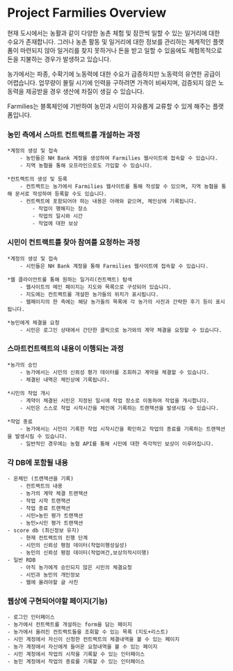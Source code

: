 Project Farmilies Overview
==========================


현재 도시에서는 농활과 같이 다양한 농촌 체험 및 잠깐씩 일할 수 있는 일거리에 대한 수요가 존재합니다. 그러나 농촌 활동 및 일거리에 대한 정보를 관리하는 체계적인 플랫폼이 마련되지 않아 일거리를 찾지 못하거나 돈을 받고 일할 수 있음에도 체험목적으로 돈을 지불하는 경우가 발생하고 있습니다. 
 
농가에서는  파종, 수확기에 노동력에 대한 수요가 급증하지만 노동력의 유연한 공급이 어렵습니다. 업무량이 몰릴 시기에 인력을 구하려면 가격이 비싸지며, 검증되지 않은 노동력을 제공받을 경우 생산에 차질이 생길 수 있습니다.  
 
Farmilies는 블록체인에 기반하여 농민과 시민이 자유롭게 교류할 수 있게 해주는 플랫폼입니다. 
 

### 농민 측에서 스마트 컨트랙트를 개설하는 과정
	*계정의 생성 및 접속
		- 농민들은 NH Bank 계정을 생성하여 Farmilies 웹사이트에 접속할 수 있습니다.
		- 지역 농협을 통해 오프라인으로도 가입할 수 있습니다. 	
	
	*컨트랙트의 생성 및 등록 
		- 컨트랙트는 농가에서 Farmilies 웹사이트를 통해 작성할 수 있으며, 지역 농협을 통해 문서로 작성하여 등록할 수도 있습니다. 
		- 컨트랙트에 포함되어야 하는 내용은 아래와 같으며, 체인상에 기록됩니다.
			- 작업이 행해지는 장소
			- 작업의 일시와 시간 
			- 작업에 대한 보상 
			
		
		
### 시민이 컨트랙트를 찾아 참여를 요청하는 과정 

	*계정의 생성 및 접속
		- 시민들은 NH Bank 계정을 통해 Farmilies 웹사이트에 접속할 수 있습니다. 

	*웹 클라이언트를 통해 원하는 일거리(컨트랙트) 탐색 
		- 웹사이트의 메인 페이지는 지도와 목록으로 구성되어 있습니다. 
		- 지도에는 컨트랙트를 개설한 농가들의 위치가 표시됩니다. 
		- 웹페이지의 한 측에는 해당 농가들의 목록에 각 농가의 사진과 간략한 후기 등이 표시됩니다. 

	*농민에게 체결을 요청 
		- 시민은 로그인 상태에서 간단한 클릭으로 농가와의 계약 체결을 요청할 수 있습니다. 	
 
### 스마트컨트랙트의 내용이 이행되는 과정 
	
	*농가의 승인
		- 농가에서는 시민의 신뢰성 평가 데이터를 조회하고 계약을 체결할 수 있습니다. 	
		- 체결된 내역은 체인상에 기록됩니다. 
 
	*시민의 작업 개시 
		- 계약이 체결된 시민은 지정된 일시에 작업 장소로 이동하여 작업을 개시합니다.
		- 시민은 스스로 작업 시작시간을 체인에 기록하는 트랜잭션을 발생시킬 수 있습니다.	
	
	*작업 종료 
		- 농가에서는 시민이 기록한 작업 시작시간을 확인하고 작업의 종료를 기록하는 트랜잭션을 발생시킬 수 있습니다.
		- 일반적인 경우에는 농협 API를 통해 시민에 대한 즉각적인 보상이 이루어집니다.
	


### 각 DB에 포함될 내용 
	- 온체인 (트랜잭션을 기록)
		- 컨트랙트의 내용
		- 농가의 계약 체결 트랜잭션
		- 작업 시작 트랜잭션
		- 작업 종료 트랜잭션
		- 시민>농민 평가 트랜잭션
		- 농민>시민 평가 트랜잭션
	- score db (최신정보 유지)
		- 현재 컨트랙트의 진행 단계
		- 시민의 신뢰성 평점 데이터(작업이행성실성) 
		- 농민의 신뢰성 평점 데이터(작업여건,보상의적시이행) 
	- 일반 RDB
		- 아직 농가에게 승인되지 않은 시민의 체결요청
		- 시민과 농민의 개인정보
		- 웹에 올려야할 글 사진 

### 웹상에 구현되어야할 페이지(기능)
	- 로그인 인터페이스
	- 농가에서 컨트랙트를 개설하는 form을 담는 페이지 
	- 농가에서 올려진 컨트랙트들을 조회할 수 있는 목록 (지도+리스트)
	- 시민 계정에서 자신이 신청한 컨트랙트의 체결내역을 볼 수 있는 페이지
	- 농가 계정에서 자신에게 들어온 요청내역을 볼 수 있는 페이지  
	- 시민 계정에서 작업의 시작을 기록할 수 있는 인터페이스
	- 농민 계정에서 작업의 종료를 기록할 수 있는 인터페이스
	
	
